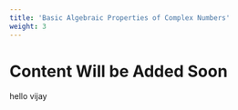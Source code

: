 ```yaml
---
title: 'Basic Algebraic Properties of Complex Numbers'
weight: 3
---
```


# Content Will be Added Soon


hello vijay
